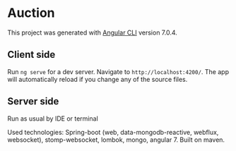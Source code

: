 # Auction

This project was generated with [Angular CLI](https://github.com/angular/angular-cli) version 7.0.4.

## Client side

Run `ng serve` for a dev server. Navigate to `http://localhost:4200/`. The app will automatically reload if you change any of the source files.

## Server side
Run as usual by IDE or terminal

Used technologies: Spring-boot (web, data-mongodb-reactive, webflux, websocket), stomp-websocket, lombok, mongo, angular 7. Built on maven.
